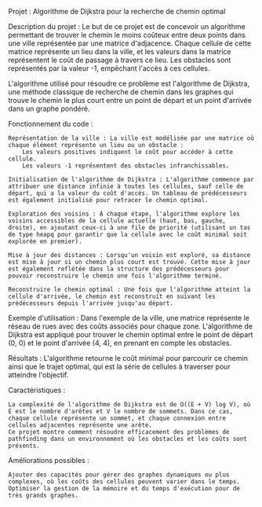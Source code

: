Projet : Algorithme de Dijkstra pour la recherche de chemin optimal

Description du projet : Le but de ce projet est de concevoir un algorithme permettant de trouver le chemin le moins coûteux entre deux points dans une ville représentée par une matrice d'adjacence. Chaque cellule de cette matrice représente un lieu dans la ville, et les valeurs dans la matrice représentent le coût de passage à travers ce lieu. Les obstacles sont représentés par la valeur -1, empêchant l'accès à ces cellules.

L'algorithme utilisé pour résoudre ce problème est l'algorithme de Dijkstra, une méthode classique de recherche de chemin dans les graphes qui trouve le chemin le plus court entre un point de départ et un point d'arrivée dans un graphe pondéré.

Fonctionnement du code :

    Représentation de la ville : La ville est modélisée par une matrice où chaque élément représente un lieu ou un obstacle :
        Les valeurs positives indiquent le coût pour accéder à cette cellule.
        Les valeurs -1 représentent des obstacles infranchissables.

    Initialisation de l'algorithme de Dijkstra : L'algorithme commence par attribuer une distance infinie à toutes les cellules, sauf celle de départ, qui a la valeur du coût d'accès. Un tableau de prédécesseurs est également initialisé pour retracer le chemin optimal.

    Exploration des voisins : À chaque étape, l'algorithme explore les voisins accessibles de la cellule actuelle (haut, bas, gauche, droite), en ajoutant ceux-ci à une file de priorité (utilisant un tas de type heapq pour garantir que la cellule avec le coût minimal soit explorée en premier).

    Mise à jour des distances : Lorsqu'un voisin est exploré, sa distance est mise à jour si un chemin plus court est trouvé. Cette mise à jour est également reflétée dans la structure des prédécesseurs pour pouvoir reconstruire le chemin une fois l'algorithme terminé.

    Reconstruire le chemin optimal : Une fois que l'algorithme atteint la cellule d'arrivée, le chemin est reconstruit en suivant les prédécesseurs depuis l'arrivée jusqu'au départ.

Exemple d'utilisation : Dans l'exemple de la ville, une matrice représente le réseau de rues avec des coûts associés pour chaque zone. L'algorithme de Dijkstra est appliqué pour trouver le chemin optimal entre le point de départ (0, 0) et le point d'arrivée (4, 4), en prenant en compte les obstacles.

Résultats : L'algorithme retourne le coût minimal pour parcourir ce chemin ainsi que le trajet optimal, qui est la série de cellules à traverser pour atteindre l'objectif.

Caractéristiques :

    La complexité de l'algorithme de Dijkstra est de O((E + V) log V), où E est le nombre d'arêtes et V le nombre de sommets. Dans ce cas, chaque cellule représente un sommet, et chaque connexion entre cellules adjacentes représente une arête.
    Ce projet montre comment résoudre efficacement des problèmes de pathfinding dans un environnement où les obstacles et les coûts sont présents.

Améliorations possibles :

    Ajouter des capacités pour gérer des graphes dynamiques ou plus complexes, où les coûts des cellules peuvent varier dans le temps.
    Optimiser la gestion de la mémoire et du temps d'exécution pour de très grands graphes.
